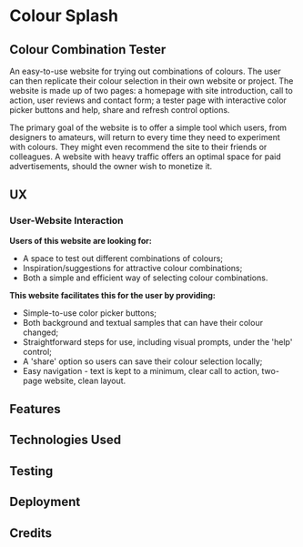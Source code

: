 # Colour Splash

## Colour Combination Tester
An easy-to-use website for trying out combinations of colours. The user can then replicate their colour selection in their own website or project. The website is made up of two pages: a homepage with site introduction, call to action, user reviews and contact form; a tester page with interactive color picker buttons and help, share and refresh control options. 

The primary goal of the website is to offer a simple tool which users, from designers to amateurs, will return to every time they need to experiment with colours. They might even recommend the site to their friends or colleagues. A website with heavy traffic offers an optimal space for paid advertisements, should the owner wish to monetize it.

## UX
### User-Website Interaction

**Users of this website are looking for:**

- A space to test out different combinations of colours;
- Inspiration/suggestions for attractive colour combinations;
- Both a simple and efficient way of selecting colour combinations.

**This website facilitates this for the user by providing:**

- Simple-to-use color picker buttons;
- Both background and textual samples that can have their colour changed;
- Straightforward steps for use, including visual prompts, under the 'help' control;
- A 'share' option so users can save their colour selection locally;
- Easy navigation - text is kept to a minimum, clear call to action, two-page website, clean layout.

## Features


## Technologies Used


## Testing


## Deployment


## Credits



